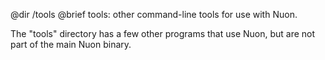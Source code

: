 @dir /tools
@brief tools: other command-line tools for use with Nuon.

The "tools" directory has a few other programs that use Nuon, but are not part
of the main Nuon binary.

